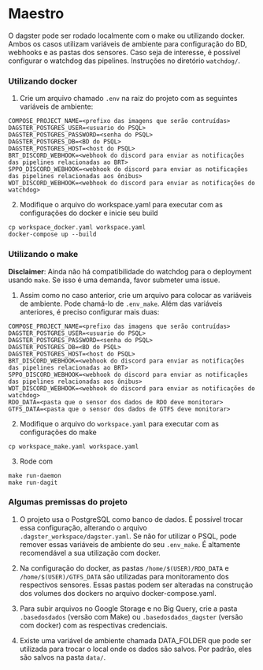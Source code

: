 # Maestro

O dagster pode ser rodado localmente com o make ou utilizando docker.
Ambos os casos utilizam variáveis de ambiente para configuração do BD, webhooks e as pastas dos sensores.
Caso seja de interesse, é possível configurar o watchdog das pipelines. Instruções no diretório `watchdog/`.

### Utilizando docker
1. Crie um arquivo chamado `.env` na raiz do projeto com as seguintes variáveis de ambiente:
```
COMPOSE_PROJECT_NAME=<prefixo das imagens que serão contruídas>
DAGSTER_POSTGRES_USER=<usuario do PSQL>
DAGSTER_POSTGRES_PASSWORD=<senha do PSQL>
DAGSTER_POSTGRES_DB=<BD do PSQL>
DAGSTER_POSTGRES_HOST=<host do PSQL>
BRT_DISCORD_WEBHOOK=<webhook do discord para enviar as notificações das pipelines relacionadas ao BRT>
SPPO_DISCORD_WEBHOOK=<webhook do discord para enviar as notificações das pipelines relacionadas aos ônibus>
WDT_DISCORD_WEBHOOK=<webhook do discord para enviar as notificações do watchdog>
```
2. Modifique o arquivo do workspace.yaml para executar com as configurações do docker e inicie seu build
```
cp workspace_docker.yaml workspace.yaml
docker-compose up --build
```

### Utilizando o make

**Disclaimer**: Ainda não há compatibilidade do watchdog para o deployment usando `make`. Se isso é uma demanda, favor submeter uma issue.

1. Assim como no caso anterior, crie um arquivo para colocar as variáveis de ambiente. Pode chamá-lo de `.env_make`. Além das variáveis anteriores, é preciso configurar mais duas:
```
COMPOSE_PROJECT_NAME=<prefixo das imagens que serão contruídas>
DAGSTER_POSTGRES_USER=<usuario do PSQL>
DAGSTER_POSTGRES_PASSWORD=<senha do PSQL>
DAGSTER_POSTGRES_DB=<BD do PSQL>
DAGSTER_POSTGRES_HOST=<host do PSQL>
BRT_DISCORD_WEBHOOK=<webhook do discord para enviar as notificações das pipelines relacionadas ao BRT>
SPPO_DISCORD_WEBHOOK=<webhook do discord para enviar as notificações das pipelines relacionadas aos ônibus>
WDT_DISCORD_WEBHOOK=<webhook do discord para enviar as notificações do watchdog>
RDO_DATA=<pasta que o sensor dos dados de RDO deve monitorar>
GTFS_DATA=<pasta que o sensor dos dados de GTFS deve monitorar>
```

2. Modifique o arquivo do `workspace.yaml` para executar com as configurações do make
```
cp workspace_make.yaml workspace.yaml
```

3. Rode com
```
make run-daemon
make run-dagit
```

### Algumas premissas do projeto
1. O projeto usa o PostgreSQL como banco de dados. É possível trocar essa configuração, alterando o arquivo `.dagster_workspace/dagster.yaml`. Se não for utilizar o PSQL, pode remover essas variáveis de ambiente do seu `.env_make`. É altamente recomendável a sua utilização com docker.

2. Na configuração do docker, as pastas `/home/$(USER)/RDO_DATA` e `/home/$(USER)/GTFS_DATA` são utilizadas para monitoramento dos respectivos sensores. Essas pastas podem ser alteradas na construção dos volumes dos dockers no arquivo docker-compose.yaml.

3. Para subir arquivos no Google Storage e no Big Query, crie a pasta `.basedosdados` (versão com Make) ou `.basedosdados_dagster` (versão com docker) com as respectivas credenciais.

4. Existe uma variável de ambiente chamada DATA_FOLDER que pode ser utilizada para trocar o local onde os dados são salvos. Por padrão, eles são salvos na pasta `data/`.